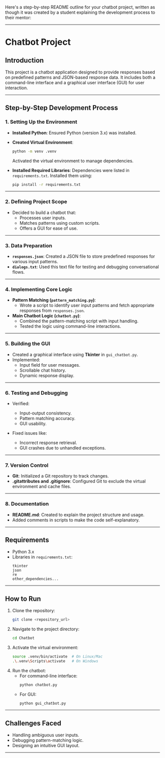 Here's a step-by-step README outline for your chatbot project, written as though it was created by a student explaining the development process to their mentor:

---

# Chatbot Project

## Introduction

This project is a chatbot application designed to provide responses based on predefined patterns and JSON-based response data. It includes both a command-line interface and a graphical user interface (GUI) for user interaction.

---

## Step-by-Step Development Process

### 1. **Setting Up the Environment**
   - **Installed Python**: Ensured Python (version 3.x) was installed.
   - **Created Virtual Environment**:
     ```bash
     python -m venv .venv
     ```
     Activated the virtual environment to manage dependencies.

   - **Installed Required Libraries**:
     Dependencies were listed in `requirements.txt`. Installed them using:
     ```bash
     pip install -r requirements.txt
     ```

---

### 2. **Defining Project Scope**
   - Decided to build a chatbot that:
     - Processes user inputs.
     - Matches patterns using custom scripts.
     - Offers a GUI for ease of use.

---

### 3. **Data Preparation**
   - **`responses.json`**: Created a JSON file to store predefined responses for various input patterns.
   - **`dialogs.txt`**: Used this text file for testing and debugging conversational flows.

---

### 4. **Implementing Core Logic**
   - **Pattern Matching (`pattern_matching.py`)**:
     - Wrote a script to identify user input patterns and fetch appropriate responses from `responses.json`.
   - **Main Chatbot Logic (`chatbot.py`)**:
     - Combined the pattern-matching script with input handling.
     - Tested the logic using command-line interactions.

---

### 5. **Building the GUI**
   - Created a graphical interface using **Tkinter** in `gui_chatbot.py`.
   - Implemented:
     - Input field for user messages.
     - Scrollable chat history.
     - Dynamic response display.

---

### 6. **Testing and Debugging**
   - Verified:
     - Input-output consistency.
     - Pattern matching accuracy.
     - GUI usability.

   - Fixed issues like:
     - Incorrect response retrieval.
     - GUI crashes due to unhandled exceptions.

---

### 7. **Version Control**
   - **Git**: Initialized a Git repository to track changes.
   - **.gitattributes and .gitignore**: Configured Git to exclude the virtual environment and cache files.

---

### 8. **Documentation**
   - **README.md**: Created to explain the project structure and usage.
   - Added comments in scripts to make the code self-explanatory.

---

## Requirements
- Python 3.x
- Libraries in `requirements.txt`:
  ```text
  tkinter
  json
  re
  other_dependencies...
  ```

---

## How to Run
1. Clone the repository:
   ```bash
   git clone <repository_url>
   ```
2. Navigate to the project directory:
   ```bash
   cd Chatbot
   ```
3. Activate the virtual environment:
   ```bash
   source .venv/bin/activate  # On Linux/Mac
   .\.venv\Scripts\activate   # On Windows
   ```
4. Run the chatbot:
   - For command-line interface:
     ```bash
     python chatbot.py
     ```
   - For GUI:
     ```bash
     python gui_chatbot.py
     ```

---

## Challenges Faced
- Handling ambiguous user inputs.
- Debugging pattern-matching logic.
- Designing an intuitive GUI layout.

---
 
